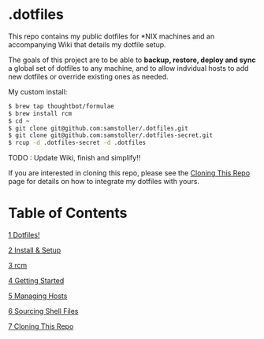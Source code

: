 # .dotfiles
This repo contains my public dotfiles for *NIX machines and an accompanying Wiki that details my dotfile setup.

The goals of this project are to be able to **backup, restore, deploy and sync** a global set of dotfiles to any machine, and to allow indvidual hosts to add new dotfiles or override existing ones as needed.

My custom install:
```bash
$ brew tap thoughtbot/formulae
$ brew install rcm
$ cd ~
$ git clone git@github.com:samstoller/.dotfiles.git
$ git clone git@github.com:samstoller/.dotfiles-secret.git
$ rcup -d .dotfiles-secret -d .dotfiles
```

TODO : Update Wiki, finish and simplify!!


If you are interested in cloning this repo, please see the [Cloning This Repo](https://github.com/samstoller/.dotfiles/wiki/Cloning-This-Repo) page for details on how to integrate my dotfiles with yours.

# Table of Contents
[1 Dotfiles!](https://github.com/samstoller/.dotfiles/wiki/1-Dotfiles!)

[2 Install & Setup](https://github.com/samstoller/.dotfiles//wiki/2-Install-&-Setup)

[3 rcm](https://github.com/samstoller/.dotfiles//wiki/3-rcm)

[4 Getting Started](https://github.com/samstoller/.dotfiles//wiki/4-Getting-Started)

[5 Managing Hosts](https://github.com/samstoller/.dotfiles//wiki/5-Managing-Hosts)

[6 Sourcing Shell Files](https://github.com/samstoller/.dotfiles//wiki/6-Sourcing-Shell-Files)

[7 Cloning This Repo](https://github.com/samstoller/.dotfiles//wiki/7-Cloning-This-Repo)

